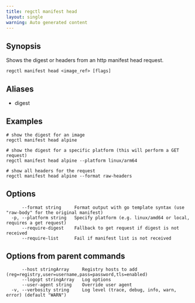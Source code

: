 ```yaml
---
title: regctl manifest head
layout: single
warning: Auto generated content
---
```


## Synopsis

Shows the digest or headers from an http manifest head request.

```shell
regctl manifest head <image_ref> [flags]
```

## Aliases

- digest

## Examples

```shell
# show the digest for an image
regctl manifest head alpine

# show the digest for a specific platform (this will perform a GET request)
regctl manifest head alpine --platform linux/arm64

# show all headers for the request
regctl manifest head alpine --format raw-headers
```

## Options

```text
      --format string     Format output with go template syntax (use "raw-body" for the original manifest)
  -p, --platform string   Specify platform (e.g. linux/amd64 or local, requires a get request)
      --require-digest    Fallback to get request if digest is not received
      --require-list      Fail if manifest list is not received
```

## Options from parent commands

```text
      --host stringArray     Registry hosts to add (reg=registry,user=username,pass=password,tls=enabled)
      --logopt stringArray   Log options
      --user-agent string    Override user agent
  -v, --verbosity string     Log level (trace, debug, info, warn, error) (default "WARN")
```

